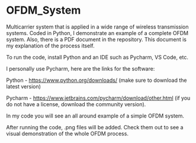 # OFDM_System
Multicarrier system that is applied in a wide range of wireless transmission systems. 
Coded in Python, I demonstrate an example of a complete OFDM system.
Also, there is a PDF document in the repository. This document is my explanation of the process itself.
 
To run the code, install Python and an IDE such as Pycharm, VS Code, etc.

I personally use Pycharm, here are the links for the software:

Python - https://www.python.org/downloads/ (make sure to download the latest version)

Pycharm - https://www.jetbrains.com/pycharm/download/other.html (if you do not have a license, download the community version).

In my code you will see an all around example of a simple OFDM system.

After running the code, .png files will be added. Check them out to see a visual demonstration of the whole OFDM process.
